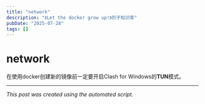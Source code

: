 ```yaml
---
title: "network"
description: "《Let the docker grow up!》的子知识库"
pubDate: "2025-07-28"
tags: []
---
```


# network

在使用docker创建新的镜像前一定要开启Clash for Windows的**TUN**模式。

---

*This post was created using the automated script.*
